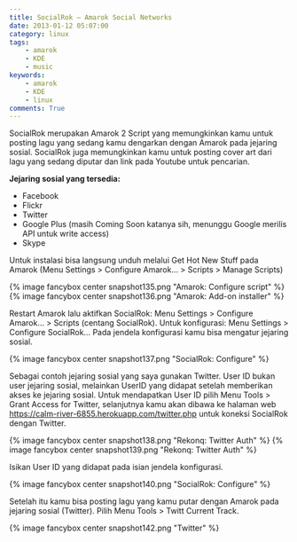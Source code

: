 ```yaml
---
title: SocialRok – Amarok Social Networks
date: 2013-01-12 05:07:00
category: linux
tags:
    - amarok
    - KDE
    - music
keywords:
    - amarok
    - KDE
    - linux
comments: True
---
```


SocialRok merupakan Amarok 2 Script yang memungkinkan kamu untuk posting lagu yang sedang kamu dengarkan dengan Amarok pada jejaring sosial. SocialRok juga memungkinkan kamu untuk posting cover art dari lagu yang sedang diputar dan link pada Youtube untuk pencarian.
<!-- more -->

**Jejaring sosial yang tersedia:**
* Facebook
* Flickr
* Twitter
* Google Plus (masih Coming Soon katanya sih, menunggu Google merilis API untuk write access)
* Skype

Untuk instalasi bisa langsung unduh melalui Get Hot New Stuff pada Amarok (Menu Settings > Configure Amarok… > Scripts > Manage Scripts)

{% image fancybox center snapshot135.png "Amarok: Configure script" %}
{% image fancybox center snapshot136.png "Amarok: Add-on installer" %}

Restart Amarok lalu aktifkan SocialRok: Menu Settings > Configure Amarok… > Scripts (centang SocialRok). Untuk konfigurasi: Menu Settings > Configure SocialRok… Pada jendela konfigurasi kamu bisa mengatur jejaring sosial.

{% image fancybox center snapshot137.png "SocialRok: Configure" %}

Sebagai contoh jejaring sosial yang saya gunakan Twitter. User ID bukan user jejaring sosial, melainkan UserID yang didapat setelah memberikan akses ke jejaring sosial. Untuk mendapatkan User ID pilih Menu Tools > Grant Access for Twitter, selanjutnya kamu akan dibawa ke halaman web https://calm-river-6855.herokuapp.com/twitter.php untuk koneksi SocialRok dengan Twitter.

{% image fancybox center snapshot138.png "Rekonq: Twitter Auth" %}
{% image fancybox center snapshot139.png "Rekonq: Twitter Auth" %}

Isikan User ID yang didapat pada isian jendela konfigurasi.

{% image fancybox center snapshot140.png "SocialRok: Configure" %}

Setelah itu kamu bisa posting lagu yang kamu putar dengan Amarok pada jejaring sosial (Twitter). Pilih Menu Tools > Twitt Current Track.

{% image fancybox center snapshot142.png "Twitter" %}
